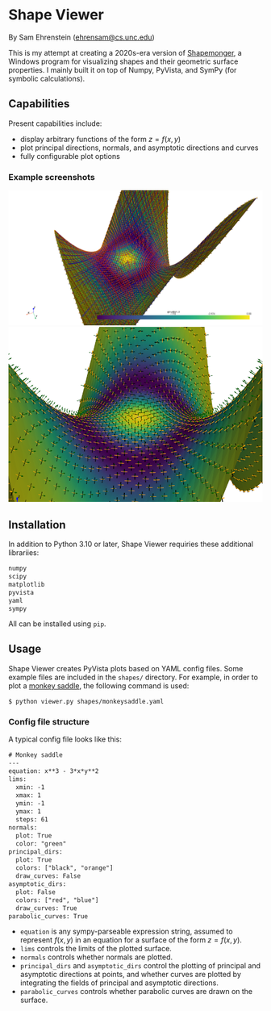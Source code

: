 # Shape Viewer
By Sam Ehrenstein (ehrensam@cs.unc.edu)

This is my attempt at creating a 2020s-era version of [Shapemonger](https://andrewthall.org/papers/draft7_7Feb05.pdf), a Windows program for visualizing shapes and their geometric surface properties. I mainly built it on top of Numpy, PyVista, and SymPy (for symbolic calculations).

## Capabilities
Present capabilities include:
- display arbitrary functions of the form $z = f(x,y)$
- plot principal directions, normals, and asymptotic directions and curves
- fully configurable plot options

### Example screenshots
![Image 1](assets/ex1.png)
![Image 2](assets/ex2.png)

## Installation
In addition to Python 3.10 or later, Shape Viewer requiries these additional librariies:
```
numpy
scipy
matplotlib
pyvista
yaml
sympy
```
All can be installed using `pip`.

## Usage
Shape Viewer creates PyVista plots based on YAML config files. Some example files are included in the `shapes/` directory. For example, in order to plot a [monkey saddle](https://mathworld.wolfram.com/MonkeySaddle.html), the following command is used:

```
$ python viewer.py shapes/monkeysaddle.yaml
```

### Config file structure
A typical config file looks like this:
```
# Monkey saddle
---
equation: x**3 - 3*x*y**2
lims:
  xmin: -1
  xmax: 1
  ymin: -1
  ymax: 1
  steps: 61
normals:
  plot: True
  color: "green"
principal_dirs:
  plot: True
  colors: ["black", "orange"]
  draw_curves: False
asymptotic_dirs:
  plot: False
  colors: ["red", "blue"]
  draw_curves: True
parabolic_curves: True
```
- `equation` is any sympy-parseable expression string, assumed to represent $f(x,y)$ in an equation for a surface of the form $z=f(x,y)$.
- `lims` controls the limits of the plotted surface.
- `normals` controls whether normals are plotted.
- `principal_dirs` and `asymptotic_dirs` control the plotting of principal and asymptotic directions at points, and whether curves are plotted by integrating the fields of principal and asymptotic directions.
- `parabolic_curves` controls whether parabolic curves are drawn on the surface.